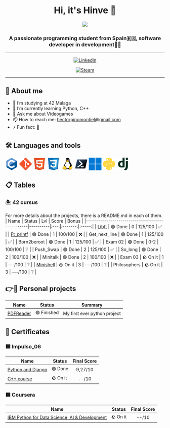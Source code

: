 <div id="head" align="center">
    <h1 align="center">Hi, it's Hinve 🫡</h1>
    <img src="https://media1.giphy.com/media/v1.Y2lkPTc5MGI3NjExemVzY2VkdHo0dHlhcXhvNXd1NWxhcml6dHBpa3M2NXZrMTlqaTlwYiZlcD12MV9pbnRlcm5hbF9naWZfYnlfaWQmY3Q9Zw/L3bj6t3opdeNddYCyl/giphy.webp" width="200" />
    <h3 align="center">A passionate programming student from Spain🇪🇸, software developer in development🧑‍🦯</h3>

---

</div>
<div id="badges" align="center">
    <a href="https://www.linkedin.com/in/h%C3%A9ctor-pino-montiel-02b47024a/">
        <img src="https://img.shields.io/badge/H%C3%A9ctor-blue?style=for-the-badge&logo=linkedin&logoColor=white" alt="Linkedin" />
    </a>
    <p></p>
    <a href="https://steamcommunity.com/id/hinve">
        <img src="https://img.shields.io/badge/hinve-301934?style=for-the-badge&logo=steam&logoColor=white" alt="Steam" />
    </a>
</div>

---
## 🧑 About me

- 📝 I’m studying at 42 Málaga
- 🌱 I’m currently learning Python, C++
- 💬 Ask me about Videogames
- 📫 How to reach me: hectorpinomontiel@gmail.com
- ⚡ Fun fact: 👺

## 🛠️ Languages and tools
<div id="Tools" align="left">
    <img src="https://github.com/devicons/devicon/blob/master/icons/c/c-original.svg" width="40" height="40"/>
    <img src="https://github.com/devicons/devicon/blob/master/icons/git/git-original.svg" width="40" height="40"/>
    <img src="https://github.com/devicons/devicon/blob/master/icons/html5/html5-original.svg" width="40" height="40"/>
    <img src="https://github.com/devicons/devicon/blob/master/icons/css3/css3-original.svg" width="40" height="40"/>
    <img src="https://github.com/devicons/devicon/blob/master/icons/linux/linux-original.svg" width="40" height="40"/>
    <img src="https://github.com/devicons/devicon/blob/master/icons/powershell/powershell-original.svg" width="40" height="40"/>
    <img src="https://github.com/devicons/devicon/blob/master/icons/windows11/windows11-original.svg" width="40" height="40"/>
    <img src="https://github.com/devicons/devicon/blob/master/icons/python/python-plain.svg" width="40" height="40"/>
    <img src="https://github.com/devicons/devicon/blob/master/icons/django/django-plain.svg" width="40" height="40"/>
</div>

## 📋 Tables
### 🏝️ 42 cursus
For more details about the projects, there is a README.md in each of them.
| Name                                            | Status   | Lvl |  Score  | Bonus |
|-------------------------------------------------|----------|:---:|:-------:|:-----:|
| [Libft](https://github.com/hinve/libft)         | 🟢 Done  |  0  | 125/100 | ✅    |
| [Ft_printf](https://github.com/hinve/ft_printf) | 🟢 Done  |  1  | 100/100 | ❌    |
| Get_next_line                                   | 🟢 Done  |  1  | 125/100 | ✅    |
| Born2beroot                                     | 🟢 Done  |  1  | 125/100 | ✅    |
| Exam 02                                         | 🟢 Done  | 0-2 | 100/100 | ❔    |
| Push_Swap                                       | 🟢 Done  |  2  | 125/100 | ✅    |
| So_long                                         | 🟢 Done  |  2  | 100/100 | ❌    |
| Minitalk                                        | 🟢 Done  |  2  | 100/100 | ❌    |
| Exam 03                                         | 🪨 On it |  1  | ---/100 | ❔    |
| [Minishell](https://github.com/hinve/minishell) | 🪨 On it |  3  | ---/100 | ❔    |
| Philosophers                                    | 🪨 On it |  3  | ---/100 | ❔    |

## 👉👨 Personal projects
| Name                                           | Status       | Summary                         |
|------------------------------------------------|--------------|:-------------------------------:|
|[PDFReader](https://github.com/hinve/PDFReader) | 🟢 Finished  |   My first ever python project  |

## 📒 Certificates
### 🟩 Impulso_06
| Name                                                           | Status   | Final Score |
|----------------------------------------------------------------|----------|:-----------:|
|[Python and Django](https://github.com/hinve/Python_and_Django) | 🟢 Done  |   9,27/10   |
|[C++ course]()                                                  | 🪨 On it |    --/10    |
### 🟦 Coursera
| Name                                                           | Status   | Final Score |
|----------------------------------------------------------------|----------|:-----------:|
|[IBM Python for Data Science, AI & Development]()               | 🪨 On it |    --/10    |


